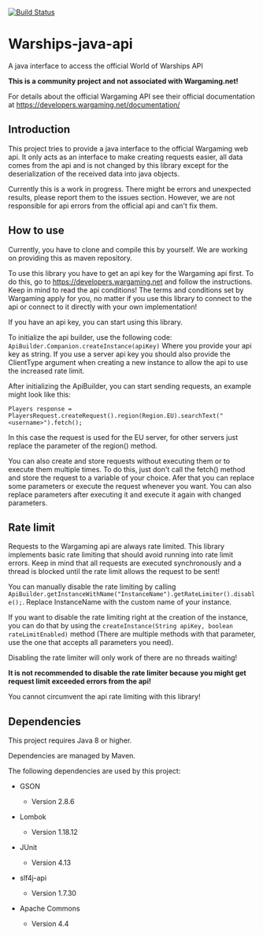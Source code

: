 [![Build Status](https://ci.floribe2000.de/job/Warships-java-api/job/master/badge/icon)](https://ci.floribe2000.de/job/Warships-java-api/job/master/)

# Warships-java-api
A java interface to access the official World of Warships API

**This is a community project and not associated with Wargaming.net!**

For details about the official Wargaming API see their official documentation at https://developers.wargaming.net/documentation/

## Introduction

This project tries to provide a java interface to the official Wargaming web api.
It only acts as an interface to make creating requests easier, all data comes from the api and is not changed by this library except for the deserialization of the received data into java objects.

Currently this is a work in progress. There might be errors and unexpected results, please report them to the issues section.
However, we are not responsible for api errors from the official api and can't fix them.

## How to use

Currently, you have to clone and compile this by yourself.
We are working on providing this as maven repository.

To use this library you have to get an api key for the Wargaming api first. 
To do this, go to https://developers.wargaming.net and follow the instructions.
Keep in mind to read the api conditions! 
The terms and conditions set by Wargaming apply for you, no matter if you use this library to connect to the api or connect to it directly with your own implementation!

If you have an api key, you can start using this library.

To initialize the api builder, use the following code:
`ApiBuilder.Companion.createInstance(apiKey)`
Where you provide your api key as string.
If you use a server api key you should also provide the ClientType argument when creating a new instance to allow the api to use the increased rate limit.

After initializing the ApiBuilder, you can start sending requests, an example might look like this:

`Players response = PlayersRequest.createRequest().region(Region.EU).searchText("<username>").fetch();`

In this case the request is used for the EU server, for other servers just replace the parameter of the region() method.

You can also create and store requests without executing them or to execute them multiple times.
To do this, just don't call the fetch() method and store the request to a variable of your choice.
Afer that you can replace some parameters or execute the request whenever you want.
You can also replace parameters after executing it and execute it again with changed parameters.

## Rate limit

Requests to the Wargaming api are always rate limited.
This library implements basic rate limiting that should avoid running into rate limit errors.
Keep in mind that all requests are executed synchronously and a thread is blocked until the rate limit allows the request to be sent!

You can manually disable the rate limiting by calling `ApiBuilder.getInstanceWithName("InstanceName").getRateLimiter().disable();`.
Replace InstanceName with the custom name of your instance.

If you want to disable the rate limiting right at the creation of the instance, you can do that by using the 
`createInstance(String apiKey, boolean rateLimitEnabled)` method (There are multiple methods with that parameter, use the one that accepts all parameters you need).

Disabling the rate limiter will only work of there are no threads waiting!

**It is not recommended to disable the rate limiter because you might get request limit exceeded errors from the api!**

You cannot circumvent the api rate limiting with this library!



## Dependencies

This project requires Java 8 or higher.

Dependencies are managed by Maven.

The following dependencies are used by this project:

- GSON
  - Version 2.8.6

- Lombok
  - Version 1.18.12

- JUnit
  - Version 4.13
  
- slf4j-api
  - Version 1.7.30
  
- Apache Commons
  - Version 4.4




